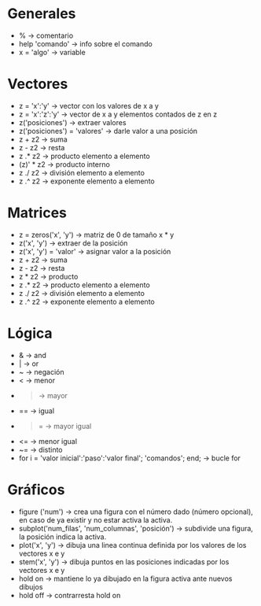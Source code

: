 # Generales
- % -> comentario
- help 'comando' -> info sobre el comando
- x = 'algo' -> variable

# Vectores
- z = 'x':'y' -> vector con los valores de x a y
- z = 'x':'z':'y' -> vector de x a y elementos contados de z en z
- z('posiciones') -> extraer valores
- z('posiciones') = 'valores' -> darle valor a una posición
- z + z2 -> suma
- z - z2 -> resta
- z .* z2 -> producto elemento a elemento
- (z)' * z2 -> producto interno
- z ./ z2 -> división elemento a elemento
- z .^ z2 -> exponente elemento a elemento

# Matrices
- z = zeros('x', 'y') -> matriz de 0 de tamaño x * y
- z('x', 'y') -> extraer de la posición
- z('x', 'y') = 'valor' -> asignar valor a la posición
- z + z2 -> suma
- z - z2 -> resta
- z * z2 -> producto 
- z .* z2 -> producto elemento a elemento
- z ./ z2 -> división elemento a elemento
- z .^ z2 -> exponente elemento a elemento

# Lógica
- & -> and
- | -> or
- ~ -> negación
- < -> menor
- > -> mayor
- == -> igual
- >= -> mayor igual
- <= -> menor igual
- ~= -> distinto
- for i = 'valor inicial':'paso':'valor final'; 'comandos'; end; -> bucle for

# Gráficos
- figure ('num') -> crea una figura con el número dado (número opcional), en caso de ya existir y no estar activa la activa.
- subplot('num_filas', 'num_columnas', 'posición') -> subdivide una figura, la posición indica la activa.
- plot('x', 'y') -> dibuja una linea continua definida por los valores de los vectores x e y
- stem('x', 'y') -> dibuja puntos en las posiciones indicadas por los vectores x e y
- hold on -> mantiene lo ya dibujado en la figura activa ante nuevos dibujos
- hold off -> contrarresta hold on